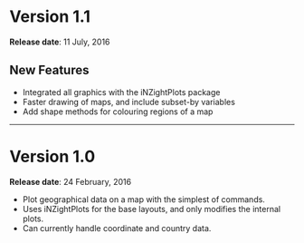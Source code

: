 # Version 1.1
__Release date__: 11 July, 2016

## New Features

- Integrated all graphics with the iNZightPlots package
- Faster drawing of maps, and include subset-by variables
- Add shape methods for colouring regions of a map


***
# Version 1.0
__Release date__: 24 February, 2016

- Plot geographical data on a map with the simplest of commands.
- Uses iNZightPlots for the base layouts, and only modifies the internal plots.
- Can currently handle coordinate and country data.
